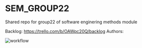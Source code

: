 # SEM_GROUP22

Shared repo for group22 of software enginering methods module

Backlog: https://trello.com/b/OAWpc20Q/backlog
 Authors:

![workflow](https://github.com/40511028/SEM_GROUP22/actions/workflows/main.yml/badge.svg)